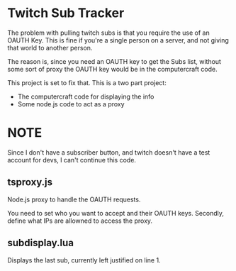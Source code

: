 # Twitch Sub Tracker

The problem with pulling twitch subs is that you require the use of an OAUTH Key. 
This is fine if you're a single person on a server, and not giving that world to another person.

The reason is, since you need an OAUTH key to get the Subs list, without some sort of proxy the OAUTH key would be in the computercraft code.

This project is set to fix that. This is a two part project:
- The computercraft code for displaying the info
- Some node.js code to act as a proxy

# NOTE
Since I don't have a subscriber button, and twitch doesn't have a test account for devs, I can't continue this code. 

tsproxy.js
----------

Node.js proxy to handle the OAUTH requests. 

You need to set who you want to accept and their OAUTH keys. Secondly, define what IPs are allowned to access the proxy.

subdisplay.lua
--------------

Displays the last sub, currently left justified on line 1.
